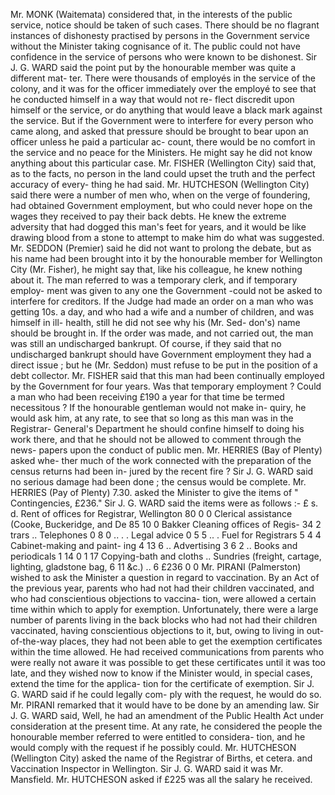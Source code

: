 Mr. MONK (Waitemata) considered that, in the interests of the public service, notice should be taken of such cases. There should be no flagrant instances of dishonesty practised by persons in the Government service without the Minister taking cognisance of it. The public could not have confidence in the service of persons who were known to be dishonest. Sir J. G. WARD said the point put by the honourable member was quite a different mat- ter. There were thousands of employés in the service of the colony, and it was for the officer immediately over the employé to see that he conducted himself in a way that would not re- flect discredit upon himself or the service, or do anything that would leave a black mark against the service. But if the Government were to interfere for every person who came along, and asked that pressure should be brought to bear upon an officer unless he paid a particular ac- count, there would be no comfort in the service and no peace for the Ministers. He might say he did not know anything about this particular case. Mr. FISHER (Wellington City) said that, as to the facts, no person in the land could upset the truth and the perfect accuracy of every- thing he had said. Mr. HUTCHESON (Wellington City) said there were a number of men who, when on the verge of foundering, had obtained Government employment, but who could never hope on the wages they received to pay their back debts. He knew the extreme adversity that had dogged this man's feet for years, and it would be like drawing blood from a stone to attempt to make him do what was suggested. Mr. SEDDON (Premier) said he did not want to prolong the debate, but as his name had been brought into it by the honourable member for Wellington City (Mr. Fisher), he might say that, like his colleague, he knew nothing about it. The man referred to was a temporary clerk, and if temporary employ- ment was given to any one the Government -could not be asked to interfere for creditors. If the Judge had made an order on a man who was getting 10s. a day, and who had a wife and a number of children, and was himself in ill- health, still he did not see why his (Mr. Sed- don's) name should be brought in. If the order was made, and not carried out, the man was still an undischarged bankrupt. Of course, if they said that no undischarged bankrupt should have Government employment they had a direct issue ; but he (Mr. Seddon) must refuse to be put in the position of a debt collector. Mr. FISHER said that this man had been continually employed by the Government for four years. Was that temporary employment ? Could a man who had been receiving £190 a year for that time be termed necessitous ? If the honourable gentleman would not make in- quiry, he would ask him, at any rate, to see that so long as this man was in the Registrar- General's Department he should confine himself to doing his work there, and that he should not be allowed to comment through the news- papers upon the conduct of public men. Mr. HERRIES (Bay of Plenty) asked whe- ther much of the work connected with the preparation of the census returns had been in- jured by the recent fire ? Sir J. G. WARD said no serious damage had been done ; the census would be complete. Mr. HERRIES (Pay of Plenty) 7.30. asked the Minister to give the items of " Contingencies, £236." Sir J. G. WARD said the items were as follows :- £ s. d. Rent of offices for Registrar, Wellington 80 0 0 Clerical assistance (Cooke, Buckeridge, and De 85 10 0 Bakker Cleaning offices of Regis- 34 2 trars .. Telephones 0 8 0 .. . . Legal advice 0 5 5 .. . Fuel for Registrars 5 4 4 Cabinet-making and paint- ing 4 13 6 .. Advertising 3 6 2 .. Books and periodicals 1 14 0 1 17 Copying-bath and cloths .. Sundries (freight, cartage, lighting, gladstone bag, 6 11 &c.) .. 6 £236 0 0 Mr. PIRANI (Palmerston) wished to ask the Minister a question in regard to vaccination. By an Act of the previous year, parents who had not had their children vaccinated, and who had conscientious objections to vaccina- tion, were allowed a certain time within which to apply for exemption. Unfortunately, there were a large number of parents living in the back blocks who had not had their children vaccinated, having conscientious objections to it, but, owing to living in out-of-the-way places, they had not been able to get the exemption certificates within the time allowed. He had received communications from parents who were really not aware it was possible to get these certificates until it was too late, and they wished now to know if the Minister would, in special cases, extend the time for the applica- tion for the certificate of exemption. Sir J. G. WARD said if he could legally com- ply with the request, he would do so. Mr. PIRANI remarked that it would have to be done by an amending law. Sir J. G. WARD said, Well, he had an amendment of the Public Health Act under consideration at the present time. At any rate, he considered the people the honourable member referred to were entitled to considera- tion, and he would comply with the request if he possibly could. Mr. HUTCHESON (Wellington City) asked the name of the Registrar of Births, et cetera. and Vaccination Inspector in Wellington. Sir J. G. WARD said it was Mr. Mansfield. Mr. HUTCHESON asked if £225 was all the salary he received. 